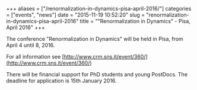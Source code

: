 +++
aliases = ["/renormalization-in-dynamics-pisa-april-2016/"]
categories = ["events", "news"]
date = "2015-11-19 10:52:20"
slug = "renormalization-in-dynamics-pisa-april-2016"
title = "\"Renormalization in Dynamics\" - Pisa, April 2016"
+++

The conference "Renormalization in Dynamics" will be held in Pisa, from
April 4 until 8, 2016.

For all information see [http://www.crm.sns.it/event/360/](http://www.crm.sns.it/event/360/)

There will be financial support for PhD students and young PostDocs. The
deadline for application is 15th January 2016.
